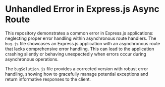 # Unhandled Error in Express.js Async Route

This repository demonstrates a common error in Express.js applications: neglecting proper error handling within asynchronous route handlers.  The `bug.js` file showcases an Express.js application with an asynchronous route that lacks comprehensive error handling.  This can lead to the application crashing silently or behaving unexpectedly when errors occur during asynchronous operations.

The `bugSolution.js` file provides a corrected version with robust error handling, showing how to gracefully manage potential exceptions and return informative responses to the client.